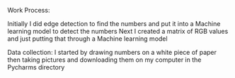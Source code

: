 Work Process:

Initially I did edge detection to find the numbers and put it into a Machine learning model to detect the numbers
Next I created  a matrix of RGB values and just putting that through a Machine learning model

Data collection:
  I started by drawing numbers on a white piece of paper then taking pictures and downloading them on my computer in the Pycharms directory

